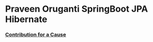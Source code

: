 # Praveen Oruganti SpringBoot JPA Hibernate

### [Contribution for a Cause](http://bit.ly/2WryDT8)

